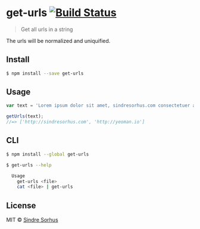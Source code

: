 # get-urls [![Build Status](https://travis-ci.org/sindresorhus/get-urls.svg?branch=master)](https://travis-ci.org/sindresorhus/get-urls)

> Get all urls in a string

The urls will be normalized and uniquified.


## Install

```sh
$ npm install --save get-urls
```


## Usage

```js
var text = 'Lorem ipsum dolor sit amet, sindresorhus.com consectetuer adipiscing http://yeoman.io elit.';

getUrls(text);
//=> ['http://sindresorhus.com', 'http://yeoman.io']
```


## CLI

```sh
$ npm install --global get-urls
```

```sh
$ get-urls --help

  Usage
    get-urls <file>
    cat <file> | get-urls
```


## License

MIT © [Sindre Sorhus](http://sindresorhus.com)
